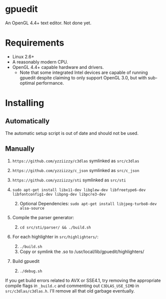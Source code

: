 # gpuedit
An OpenGL 4.4+ text editor. Not done yet.


# Requirements
* Linux 2.6+
* A reasonably modern CPU.
* OpenGL 4.4+ capable hardware and drivers.
	* Note that some integrated Intel devices are capable of running gpuedit despite claiming to
	only support OpenGL 3.0, but with sub-optimal performance.


# Installing
## Automatically
The automatic setup script is out of date and should not be used.

## Manually

1. `https://github.com/yzziizzy/c3dlas` symlinked as `src/c3dlas`
1. `https://github.com/yzziizzy/c_json` symlinked as `src/c_json`
1. `https://github.com/yzziizzy/sti` symlinked as `src/sti`

1. `sudo apt-get install libx11-dev libglew-dev libfreetype6-dev libfontconfig1-dev libpng-dev libpcre3-dev`

    2. Optional Dependencies: `sudo apt-get install libjpeg-turbo8-dev alsa-source`

1. Compile the parser generator:

    2. `cd src/sti/parser/ && ./build.sh`

1. For each highlighter in `src/highlighters/`:

    2. `./build.sh`
    2. Copy or symlink the .so to /usr/local/lib/gpuedit/highlighters/

1. Build gpuedit

    2. `./debug.sh`

If you get build errors related to AVX or SSE4.1, try removing the appropriate compile flags in
`_build.c` and commenting out `C3DLAS_USE_SIMD` in `src/c3dlas/c3dlas.h`. I'll remove all that old garbage eventually.

